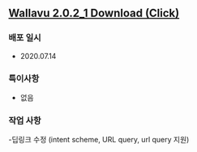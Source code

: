 ## [Wallavu 2.0.2_1 Download (Click) ](https://dl.dropbox.com/s/myv994d280ch138/wallavu_debug_2.0.2_1.apk) 


### 배포 일시
- 2020.07.14

### 특이사항
- 없음

### 작업 사항
-딥링크 수정 (intent scheme, URL query, url query 지원)

